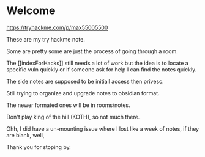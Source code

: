 # Welcome
https://tryhackme.com/p/max55005500


These are my try hackme note.

Some are pretty some are just the process of going through a room.

The [[indexForHacks]] still needs a lot of work but the idea is to locate a specific vuln quickly or if someone ask for help I can find the notes quickly.  

The side notes are supposed to be initiall access then privesc. 

Still trying to organize and upgrade notes to obsidian format.  

The newer formated ones will be in rooms/notes.

Don't play king of the hill (KOTH), so not much there. 

Ohh, I did have a un-mounting issue where I lost like a week of notes, if they are blank, well, 

Thank you for stoping by.